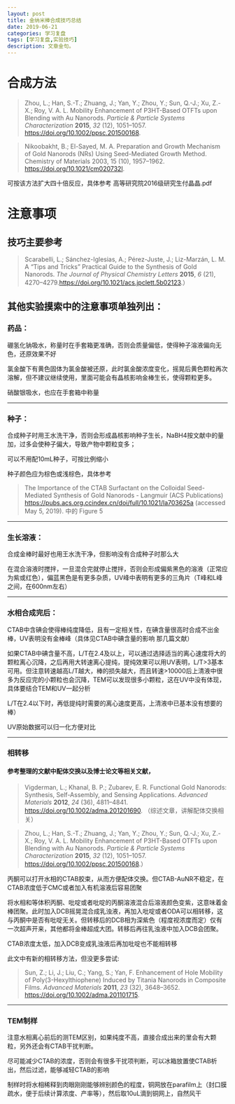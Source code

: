 ```yaml
---
layout: post
title: 金纳米棒合成技巧总结
date: 2019-06-21
categories: 学习复盘
tags: [学习复盘,实验技巧]
description: 文章金句。
---
```


合成方法
========

> Zhou, L.; Han, S.-T.; Zhuang, J.; Yan, Y.; Zhou, Y.; Sun, Q.-J.; Xu, Z.-X.; Roy,
V. A. L. Mobility Enhancement of P3HT-Based OTFTs upon Blending with Au
Nanorods. *Particle & Particle Systems Characterization* **2015**, *32* (12),
1051–1057. <https://doi.org/10.1002/ppsc.201500168>.

> Nikoobakht, B.; El-Sayed, M. A. Preparation and Growth Mechanism of Gold
Nanorods (NRs) Using Seed-Mediated Growth Method. Chemistry of Materials 2003,
15 (10), 1957–1962. <https://doi.org/10.1021/cm020732l>.

可按该方法扩大四十倍反应，具体参考 高等研究院2016级研究生付晶晶.pdf

注意事项
========

技巧主要参考
------------

> Scarabelli, L.; Sánchez-Iglesias, A.; Pérez-Juste, J.; Liz-Marzán, L. M. A “Tips
and Tricks” Practical Guide to the Synthesis of Gold Nanorods. *The Journal of
Physical Chemistry Letters* **2015**, *6* (21), 4270–4279.<https://doi.org/10.1021/acs.jpclett.5b02123>.）

其他实验摸索中的注意事项单独列出：
----------------------------------

### 药品：

硼氢化钠吸水，称量时在手套箱更准确，否则会质量偏低，使得种子溶液偏向无色，还原效果不好

氯金酸下有黄色固体为氯金酸被还原，此时氯金酸浓度变化，摇晃后黄色颗粒再次溶解，但不建议继续使用，里面可能会有晶核影响金棒生长，使得颗粒更多。

硝酸银吸水，也应在手套箱中称量

------

### 种子：

合成种子时用王水洗干净，否则会形成晶核影响种子生长，NaBH4按文献中的量加，过多会使种子偏大，导致产物中颗粒变多；

可以不用配10mL种子，可按比例缩小

种子颜色应为棕色或浅棕色，具体参考
> The Importance of the CTAB Surfactant on the Colloidal Seed-Mediated Synthesis of Gold Nanorods - Langmuir (ACS Publications) <https://pubs.acs.org.ccindex.cn/doi/full/10.1021/la703625a> (accessed May 5, 2019). 中的 Figure 5

------

### 生长溶液：

合成金棒时最好也用王水洗干净，但影响没有合成种子时那么大

在混合溶液时搅拌，一旦混合完就停止搅拌，否则会形成偏紫黑色的溶液（正常应为紫或红色），偏蓝黑色是有更多杂质，UV峰中表明有更多的三角片（T峰和L峰之间，在600nm左右）

--------------

### 水相合成完后：

CTAB中含碘会使得棒纯度降低，且有一定相关性，在碘含量很高时合成不出金棒，UV表明没有金棒峰（具体见CTAB中碘含量的影响 那几篇文献）

如果CTAB中碘含量不高，L/T在2.4及以上，可以通过选择适当的离心速度将大的颗粒离心沉降，之后再用大转速离心提纯，提纯效果可以用UV表明，L/T\>3基本可用。但注意转速越高L/T越大，棒的损失越大，而且转速\>10000后上清液中很多为反应完的小颗粒也会沉降，TEM可以发现很多小颗粒，这在UV中没有体现，具体要结合TEM和UV一起分析

L/T在2.4以下时，再低提纯时需要的离心速度更高，上清液中已基本没有想要的棒）

UV原始数据可以归一化方便对比

------

### 相转移

#### 参考整理的文献中配体交换以及博士论文等相关文献，

> Vigderman, L.; Khanal, B. P.; Zubarev, E. R. Functional Gold Nanorods: Synthesis, Self-Assembly, and Sensing Applications. *Advanced Materials* **2012**, *24* (36), 4811–4841. <https://doi.org/10.1002/adma.201201690>.
>（综述文章，讲解配体交换相关）

> Zhou, L.; Han, S.-T.; Zhuang, J.; Yan, Y.; Zhou, Y.; Sun, Q.-J.; Xu, Z.-X.; Roy, V. A. L. Mobility Enhancement of P3HT-Based OTFTs upon Blending with Au Nanorods. *Particle & Particle Systems Characterization* **2015**, *32* (12), 1051–1057. <https://doi.org/10.1002/ppsc.201500168>.） 

丙酮可以打开水相的CTAB胶束，从而方便配体交换。但CTAB-AuNR不稳定，在CTAB浓度低于CMC或者加入有机溶液后容易团聚

将水相和等体积丙酮、吡啶或者吡啶的丙酮溶液混合后溶液颜色变紫，这意味着金棒团聚。此时加入DCB摇晃混合成乳浊液，再加入吡啶或者ODA可以相转移，这与丙酮中是否有吡啶无关。但转移后的DCB相为深紫色（程度视浓度而定）仅有一次超声开来，其他都将金棒超成大团。转移后再往乳浊液中加入DCB会团聚。

CTAB浓度太低，加入DCB变成乳浊液后再加吡啶也不能相转移 



此文中有新的相转移方法，但没更多尝试:

> Sun, Z.; Li, J.; Liu, C.; Yang, S.; Yan, F. Enhancement of Hole Mobility of Poly(3-Hexylthiophene) Induced by Titania Nanorods in Composite Films. *Advanced Materials* **2011**, *23* (32), 3648–3652. <https://doi.org/10.1002/adma.201101715>.

-------

### TEM制样

注意水相离心前后的测TEM区别，如果纯度不高，直接合成出来的里会有大颗粒，另外还会有CTAB干扰判断。

尽可能减少CTAB的浓度，否则会有很多干扰项判断，可以冰箱放置使CTAB析出，然后过滤，能够减轻CTAB的影响

制样时将水相稀释到肉眼刚刚能够辨别颜色的程度，铜网放在parafilm上（封口膜疏水，便于后续计算浓度、产率等），然后取10uL滴到铜网上，自然风干
